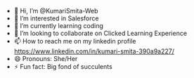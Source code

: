 - 👋 Hi, I’m @KumariSmita-Web
- 👀 I’m interested in Salesforce
- 🌱 I’m currently learning coding
- 💞️ I’m looking to collaborate on Clicked Learning Experience
- 📫 How to reach me on my linkedin profile https://www.linkedin.com/in/kumari-smita-390a9a227/
- 😄 Pronouns: She/Her
- ⚡ Fun fact: Big fond of succulents

<!---
KumariSmita-Web/KumariSmita-Web is a ✨ special ✨ repository because its `README.md` (this file) appears on your GitHub profile.
You can click the Preview link to take a look at your changes.
--->
